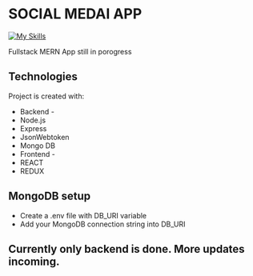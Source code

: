 # SOCIAL MEDAI APP

[![My Skills](https://skills.thijs.gg/icons?i=nodejs,express,javascript,react,redux,mongodb,&theme=dark)](https://skills.thijs.gg)

Fullstack MERN App still in porogress

## Technologies

Project is created with:

- Backend - 
- Node.js
- Express
- JsonWebtoken
- Mongo DB
- Frontend -
- REACT
- REDUX

## MongoDB setup

- Create a .env file with DB_URI variable
- Add your MongoDB connection string into DB_URI


## Currently only backend is done. More updates incoming.
